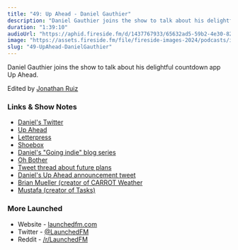 ```yaml
---
title: "49: Up Ahead - Daniel Gauthier"
description: "Daniel Gauthier joins the show to talk about his delightful countdown app Up Ahead."
duration: "1:39:10"
audioUrl: "https://aphid.fireside.fm/d/1437767933/65632ad5-59b2-4e30-82d1-13845dce07dd/63010c80-758c-49e4-b741-9f2a5a4e5532.mp3"
image: "https://assets.fireside.fm/file/fireside-images-2024/podcasts/images/6/65632ad5-59b2-4e30-82d1-13845dce07dd/episodes/6/63010c80-758c-49e4-b741-9f2a5a4e5532/cover.jpg?v=1"
slug: "49-UpAhead-DanielGauthier"
---
```


<p>Daniel Gauthier joins the show to talk about his delightful countdown app Up Ahead.</p>

<p>Edited by <a href="https://twitter.com/refactoredd" rel="nofollow">Jonathan Ruiz</a></p>

<h3>Links &amp; Show Notes</h3>

<ul>
<li><a href="https://twitter.com/danielmgauthier" rel="nofollow">Daniel&#39;s Twitter</a></li>
<li><a href="https://upaheadapp.com/" rel="nofollow">Up Ahead</a></li>
<li><a href="https://www.macstories.net/reviews/loren-brichters-comeback-letterpress/" rel="nofollow">Letterpress</a></li>
<li><a href="https://www.shoebox.md/" rel="nofollow">Shoebox</a></li>
<li><a href="https://danielgauthier.me/2020/01/26/indie-intro.html" rel="nofollow">Daniel&#39;s &quot;Going indie&quot; blog series</a></li>
<li><a href="https://ohbother.app/" rel="nofollow">Oh Bother</a></li>
<li><a href="https://twitter.com/TheUpAheadApp/status/1581108810185248770?s=20&t=q5FnfoB5cRuLplpkAxHdgQ" rel="nofollow">Tweet thread about future plans</a></li>
<li><a href="https://twitter.com/danielmgauthier/status/1416038880898396160?s=20&t=q5FnfoB5cRuLplpkAxHdgQ" rel="nofollow">Daniel&#39;s Up Ahead announcement tweet</a></li>
<li><a href="https://twitter.com/BrianMueller333" rel="nofollow">Brian Mueller (creator of CARROT Weather</a></li>
<li><a href="https://twitter.com/mufasaYC" rel="nofollow">Mustafa (creator of Tasks)</a></li>
</ul>

<h3>More Launched</h3>

<ul>
<li>Website - <a href="https://launchedfm.com" rel="nofollow">launchedfm.com</a></li>
<li>Twitter - <a href="https://twitter.com/launchedfm" rel="nofollow">@LaunchedFM</a></li>
<li>Reddit - <a href="https://www.reddit.com/r/LaunchedFM/" rel="nofollow">/r/LaunchedFM</a></li>
</ul>
